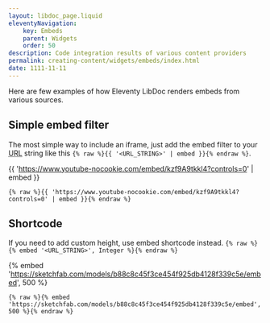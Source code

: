 ```yaml
---
layout: libdoc_page.liquid
eleventyNavigation:
    key: Embeds
    parent: Widgets
    order: 50
description: Code integration results of various content providers
permalink: creating-content/widgets/embeds/index.html
date: 1111-11-11
---
```

Here are few examples of how Eleventy LibDoc renders embeds from various sources.

## Simple embed filter

The most simple way to include an iframe, just add the embed filter to your <abbr title="Uniform Resource Locator">URL</abbr> string like this `{% raw %}{{ '<URL_STRING>' | embed }}{% endraw %}`.

{{ 'https://www.youtube-nocookie.com/embed/kzf9A9tkkl4?controls=0' | embed }}

```liquid
{% raw %}{{ 'https://www.youtube-nocookie.com/embed/kzf9A9tkkl4?controls=0' | embed }}{% endraw %}
```

## Shortcode

If you need to add custom height, use embed shortcode instead. `{% raw %}{% embed '<URL_STRING>', Integer %}{% endraw %}`

{% embed 'https://sketchfab.com/models/b88c8c45f3ce454f925db4128f339c5e/embed', 500 %}

```liquid
{% raw %}{% embed 'https://sketchfab.com/models/b88c8c45f3ce454f925db4128f339c5e/embed', 500 %}{% endraw %}
```


